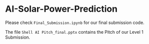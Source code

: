 # AI-Solar-Power-Prediction

Please check `Final_Submission.ipynb` for our final submission code.

The file `Shell AI Pitch_final.pptx` contains the Pitch of our Level 1 Submission.

